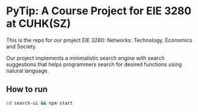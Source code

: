 # PyTip: A Course Project for EIE 3280 at CUHK(SZ)

This is the repo for our project EIE 3280: Networks: Technology, Economics and Society.

Our project implements a minimalistic search engine with search suggestions that helps programmers search for desired functions using natural language.


## How to run

```bash
cd search-ui && npm start
```
